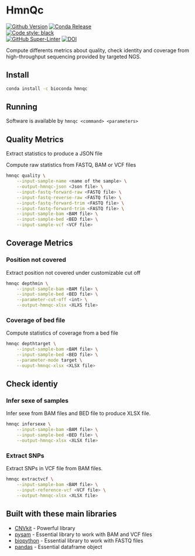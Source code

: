 # HmnQc

[![Github Version](https://img.shields.io/github/v/release/guillaume-gricourt/HmnQc?display_name=tag&sort=semver)](version) [![Conda Release](https://img.shields.io/conda/vn/bioconda/hmnqc.svg)](https://anaconda.org/bioconda/hmnqc)  
[![Code style: black](https://img.shields.io/badge/code%20style-black-000000.svg)](https://github.com/psf/black)  
[![GitHub Super-Linter](https://github.com/guillaume-gricourt/HmnQc/workflows/Tests/badge.svg)](https://github.com/marketplace/actions/super-linter) [![DOI](https://zenodo.org/badge/582107760.svg)](https://zenodo.org/badge/latestdoi/582107760)  

Compute differents metrics about quality, check identity and coverage from high-throughput sequencing provided by targeted NGS.

## Install

```sh
conda install -c bioconda hmnqc
```

## Running

Software is available by `hmnqc <command> <parameters>`

## Quality Metrics

Extract statistics to produce a JSON file

Compute raw statistics from FASTQ, BAM or VCF files

```sh
hmnqc quality \
    --input-sample-name <name of the sample> \
    --output-hmnqc-json <Json file> \
    --input-fastq-forward-raw <FASTQ file> \
    --input-fastq-reverse-raw <FASTQ file> \
    --input-fastq-forward-trim <FASTQ file> \
    --input-fastq-forward-trim <FASTQ file> \
    --input-sample-bam <BAM file> \
    --input-sample-bed <BED file> \
    --input-sample-vcf <VCF file>
```

## Coverage Metrics

### Position not covered

Extract position not covered under customizable cut off

```sh
hmnqc depthmin \
    --input-sample-bam <BAM file> \
    --input-sample-bed <BED file> \
    --parameter-cut-off <int> \
    --output-hmnqc-xlsx <XLXS file>
```

### Coverage of bed file

Compute statistics of coverage from a bed file

```sh
hmnqc depthtarget \
    --input-sample-bam <BAM file> \
    --input-sample-bed <BED file> \
    --parameter-mode target \
    --ouput-hmnqc-xlsx <XLSX file>
```

## Check identiy

### Infer sexe of samples

Infer sexe from BAM files and BED file to produce XLSX file.

```sh
hmnqc infersexe \
    --input-sample-bam <BAM file> \
    --input-sample-bed <BED file> \
    --output-hmnqc-xlsx <XLSX file>
```

### Extract SNPs

Extract SNPs in VCF file from BAM files.

```sh
hmnqc extractvcf \
    --input-sample-bam <BAM file> \
    --input-reference-vcf <VCF file> \
    --output-hmnqc-xlsx <XLSX file>
```

## Built with these main libraries

* [CNVkit](https://github.com/etal/cnvkit) - Powerful library
* [pysam](https://github.com/pysam-developers/pysam) - Essential library to work with BAM and VCF files
* [biopython](https://github.com/biopython/biopython) - Essential library to work with FASTQ files
* [pandas](https://github.com/pandas-dev/pandas) - Essential dataframe object
